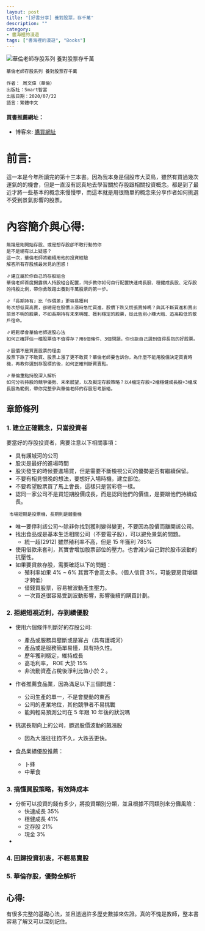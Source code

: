 ```yaml
---
layout: post
title: "[好書分享] 養對股票，存千萬"
description: ""
category: 
- 書海裡的漫遊
tags: ["書海裡的漫遊", "Books"]
---
```




![華倫老師存股系列 養對股票存千萬](https://im2.book.com.tw/image/getImage?i=https://www.books.com.tw/img/001/086/32/0010863219_bc_01.jpg&v=5f102c42&w=348&h=348)



```
華倫老師存股系列 養對股票存千萬

作者： 周文偉（華倫）  
出版社：Smart智富  
出版日期：2020/07/22
語言：繁體中文
```

#### 買書推薦網址：

- 博客來: [購買網址](https://www.books.com.tw/exep/assp.php/kkdailin/products/0010863219?utm_source=kkdailin&utm_medium=ap-books&utm_content=recommend&utm_campaign=ap-202110)

# 前言:

這一本是今年所讀完的第十三本書。因為我本身是個股市大菜鳥，雖然有買過幾次運氣的的機會，但是一直沒有認真地去學習關於存股跟相關投資概念。都是到了最近才將一些基本的概念來慢慢學，而這本就是用很簡單的概念來分享作者如何挑選不受到景氣影響的股票。

# 內容簡介與心得:

```
無論是剛開始存股、或是想存股卻不敢行動的你
是不是總有以上疑惑？
這一次，華倫老師將繼續用他的投資經驗
解答所有存股族最常見的困惑！

∥建立屬於你自己的存股組合
華倫老師首度揭露個人持股組合配置，同步教你如何自行配置快速成長股、穩健成長股、定存股的持股比例，帶你勇敢踏出養到千萬股票的第一步。

∥「長期持有」比「作價差」更容易獲利
每次想低買高賣，卻總是在股價上漲時急忙買進，股價下跌又慌張賣掉嗎？與其不斷買進和賣出前景不明的股票，不如長期持有未來明確、獲利穩定的股票，從此告別小賺大賠、追高殺低的散戶宿命。

∥輕鬆學會華倫老師選股心法
如何正確評估一檔股票值不值得存？用6個條件、3個問題，你也能自己選到值得長抱的好股票。

∥股價不是買賣股票的理由
股票下跌了不敢買、股票上漲了更不敢買？華倫老師要告訴你，為什麼不能用股價決定買賣時機，再教你選到存股標的後，如何正確判斷買賣點。

∥華倫重點持股深入解析
如何分析持股的競爭優勢、未來展望，以及擬定存股策略？以4檔定存股+2檔穩健成長股+3檔成長股為範例，帶你完整參與華倫老師的存股思考脈絡。
```

## 章節條列

### 1. 建立正確觀念，只當投資者

要當好的存股投資者，需要注意以下相關事項：

- 具有護城河的公司
- 股災是最好的進場時間
- 股災發生的時候要進場買，但是需要不斷檢視公司的優勢是否有繼續保留。
- 不要有相見恨晚的想法，要想好入場時機，建立部位。
- 不要希望股票買了馬上會長，這樣只是當彩卷一樣。
- 認同一家公司不是買短期股價成長，而是認同他們的價值，是要跟他們持續成長。

```
 市場短期是投票機，長期則是體重機
```

- 唯一要停利該公司～除非你找到獲利變得變更，不要因為股價而離開該公司。
- 找出食品或是基本生活相關公司（不要電子股），可以避免景氣的問題。
  - 統一超(2912) 雖然殖利率不高，但是 15 年獲利 785% 
- 使用借款來套利，其實會增加股票部位的壓力。也會減少自己對於股市波動的抗壓性。
- 如果要貸款存股，需要確認以下的問題：
  - 殖利率如果 4% ~ 6% 其實不會高太多。（個人信貸 3%，可能要房貸增額才夠低）
  - 借錢買股票，容易被波動產生壓力。
  - 一次買進很容易受到波動影響，影響後續的購買計劃。

### 2. 拒絕短視近利，存到績優股

- 使用六個條件判斷好的存股公司:

  - 產品或服務具壟斷或是寡占（具有護城河）
  - 產品或是服務簡單易懂，具有持久性。
  - 歷年獲利穩定，維持成長
  - 高毛利率， ROE 大於 15%
  - 非流動資產占稅後淨利比值小於 2 。

- 作者推薦食品業，因為滿足以下三個問題：

  - 公司生產的單一，不是會變動的東西
  - 公司的產業地位，其他競爭者不易挑戰
  - 能夠輕易預測公司在 5 年跟 10 年後的狀況嗎

- 挑選長期向上的公司，勝過股價波動的飆漲股

  - 因為大漲往往抱不久，大跌丟更快。

- 食品業績優股推薦：

  - 卜蜂
  - 中華食

  

### 3. 搞懂買股策略，有效降成本

- 分析可以投資的錢有多少，將投資類別分類，並且根據不同類別來分攤風險：
  - 快速成長 35%
  - 穩健成長 41%
  - 定存股 21%
  - 現金 3%
- 

### 4. 回歸投資初衷，不輕易賣股

### 5. 華倫存股，優勢全解析






## 心得:

有很多完整的基礎心法，並且透過許多歷史數據來佐證。真的不愧是教師，整本書容易了解又可以深刻記住。
